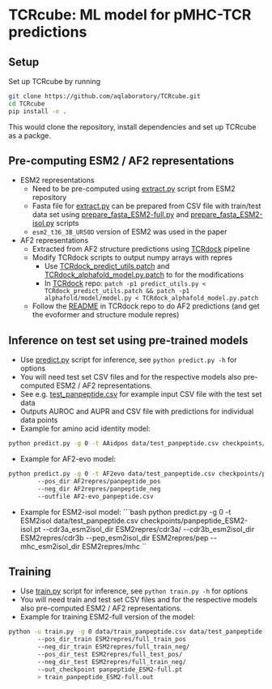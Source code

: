 # TCRcube: ML model for pMHC-TCR predictions

## Setup

Set up TCRcube by running
```bash
git clone https://github.com/aqlaboratory/TCRcube.git
cd TCRcube
pip install -e .
```
This would clone the repository, install dependencies and set up TCRcube as a packge.

## Pre-computing ESM2 / AF2 representations

* ESM2 representations
    * Need to be pre-computed using [extract.py](https://github.com/facebookresearch/esm/blob/main/scripts/extract.py) script from ESM2 repository
    * Fasta file for [extract.py](https://github.com/facebookresearch/esm/blob/main/scripts/extract.py) can be prepared from CSV file with train/test data set using [prepare_fasta_ESM2-full.py](precompute_repres/prepare_fasta_ESM2-full.py) and [prepare_fasta_ESM2-isol.py](precompute_repres/prepare_fasta_ESM2-isol.py) scripts
    * `esm2_t36_3B_UR50D` version of ESM2 was used in the paper
* AF2 representations
    * Extracted from AF2 structure predictions using [TCRdock](https://github.com/phbradley/TCRdock) pipeline
    * Modify TCRdock scripts to output numpy arrays with repres 
        * Use [TCRdock_predict_utils.patch](precompute_repres/TCRdock_predict_utils.patch) and [TCRdock_alphafold_model.py.patch](precompute_repres/TCRdock_alphafold_model.py.patch) to for the modifications
        * In [TCRdock](https://github.com/phbradley/TCRdock) repo: `patch -p1 predict_utils.py < TCRdock_predict_utils.patch && patch -p1 alphafold/model/model.py < TCRdock_alphafold_model.py.patch`
    * Follow the [README](https://github.com/phbradley/TCRdock/blob/main/README.md) in TCRdock repo to do AF2 predictions (and get the evoformer and structure module repres)

## Inference on test set using pre-trained models

* Use [predict.py](predict.py) script for inference, see `python predict.py -h` for options
* You will need test set CSV files and for the respective models also pre-computed ESM2 / AF2 representations.
* See e.g. [test_panpeptide.csv](data/test_panpeptide.csv) for example input CSV file with the test set data
* Outputs AUROC and AUPR and CSV file with predictions for individual data points
* Example for amino acid identity model: 
```bash
python predict.py -g 0 -t AAidpos data/test_panpeptide.csv checkpoints/panpeptide_AAidpos.pt --outfile AAidpos_panpeptide.csv
```
* Example for AF2-evo model: 
```bash
python predict.py -g 0 -t AF2evo data/test_panpeptide.csv checkpoints/panpeptide_AF2-evo.pt 
        --pos_dir AF2repres/panpeptide_pos 
        --neg_dir AF2repres/panpeptide_neg 
        --outfile AF2-evo_panpeptide.csv
```
* Example for ESM2-isol model: ```bash
python predict.py -g 0 -t ESM2isol data/test_panpeptide.csv checkpoints/panpeptide_ESM2-isol.pt --cdr3a_esm2isol_dir ESM2repres/cdr3a/ --cdr3b_esm2isol_dir ESM2repres/cdr3b --pep_esm2isol_dir ESM2repres/pep --mhc_esm2isol_dir ESM2repres/mhc
``

## Training

* Use [train.py](predict.py) script for inference, see `python train.py -h` for options
* You will need train and test set CSV files and for the respective models also pre-computed ESM2 / AF2 representations.
* Example for training ESM2-full version of the model: 
```bash
python -u train.py -g 0 data/train_panpeptide.csv data/test_panpeptide.csv -t ESM2full 
        --pos_dir_train ESM2repres/full_train_pos 
        --neg_dir_train ESM2repres/full_train_neg/ 
        --pos_dir_test ESM2repres/full_test_pos/ 
        --neg_dir_test ESM2repres/full_train_neg/ 
        --out_checkpoint panpeptide_ESM2-full.pt 
        > train_panpeptide_ESM2-full.out
```

